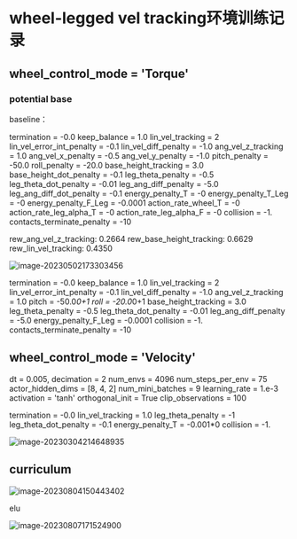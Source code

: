 # wheel-legged vel tracking环境训练记录

## wheel_control_mode = 'Torque'

### potential base

baseline：

termination = -0.0
keep_balance = 1.0
lin_vel_tracking = 2
lin_vel_error_int_penalty = -0.1
lin_vel_diff_penalty = -1.0
ang_vel_z_tracking = 1.0
ang_vel_x_penalty = -0.5
ang_vel_y_penalty = -1.0
pitch_penalty = -50.0
roll_penalty = -20.0
base_height_tracking = 3.0
base_height_dot_penalty = -0.1
leg_theta_penalty = -0.5
leg_theta_dot_penalty = -0.01
leg_ang_diff_penalty = -5.0
leg_ang_diff_dot_penalty = -0.1
energy_penalty_T = -0
energy_penalty_T_Leg = -0
energy_penalty_F_Leg = -0.0001
action_rate_wheel_T = -0
action_rate_leg_alpha_T = -0
action_rate_leg_alpha_F = -0
collision = -1.
contacts_terminate_penalty = -10

rew_ang_vel_z_tracking: 0.2664
rew_base_height_tracking: 0.6629
rew_lin_vel_tracking: 0.4350

![image-20230502173303456](http://hongxiwong-pic.oss-cn-beijing.aliyuncs.com/img/image-20230502173303456.png)

termination = -0.0
keep_balance = 1.0
lin_vel_tracking = 2
lin_vel_error_int_penalty = -0.1
lin_vel_diff_penalty = -1.0
ang_vel_z_tracking = 1.0
pitch = -50.0*0+1
roll = -20.0*0+1
base_height_tracking = 3.0
leg_theta_penalty = -0.5
leg_theta_dot_penalty = -0.01
leg_ang_diff_penalty = -5.0
energy_penalty_F_Leg = -0.0001
collision = -1.
contacts_terminate_penalty = -10

## wheel_control_mode = 'Velocity'

dt = 0.005, decimation = 2
num_envs = 4096
num_steps_per_env = 75
actor_hidden_dims = [8, 4, 2]
num_mini_batches = 9
learning_rate = 1.e-3
activation = 'tanh'
orthogonal_init = True
clip_observations = 100

termination = -0.0
lin_vel_tracking = 1.0
leg_theta_penalty = -1
leg_theta_dot_penalty = -0.1
energy_penalty_T = -0.001*0
collision = -1.

![image-20230304214648935](http://hongxiwong-pic.oss-cn-beijing.aliyuncs.com/img/image-20230304214648935.png)



## curriculum

![image-20230804150443402](http://hongxiwong-pic.oss-cn-beijing.aliyuncs.com/img/image-20230804150443402.png)



elu

![image-20230807171524900](http://hongxiwong-pic.oss-cn-beijing.aliyuncs.com/img/image-20230807171524900.png)
